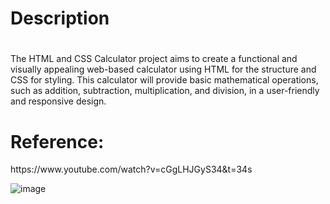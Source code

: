 <H1>Description<H1></H1>
The HTML and CSS Calculator project aims to create a functional and visually appealing web-based calculator using HTML for the structure and CSS for styling. 
This calculator will provide basic mathematical operations, such as addition, subtraction, multiplication, and division, in a user-friendly and responsive design.

<H1>Reference:</H1>
https://www.youtube.com/watch?v=cGgLHJGyS34&t=34s

![image](https://github.com/Victor-Hugo-Rodrigues/Projeto-Integrador/assets/141121698/c5050dc0-356e-4610-870c-51b652567cc6)
